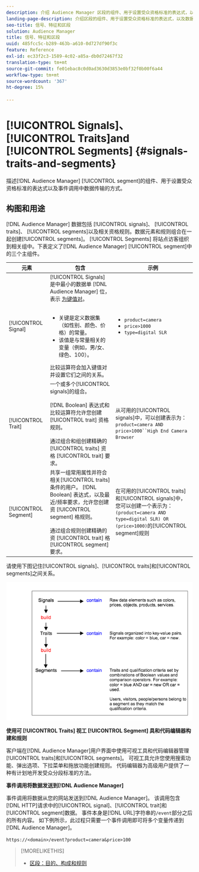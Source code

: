 ```yaml
---
description: 介绍 Audience Manager 区段的组件、用于设置受众资格标准的表达式，以及如何在事件调用中传输数据。
landing-page-description: 介绍区段的组件、用于设置受众资格标准的表达式，以及数据传输方式。
seo-title: 信号、特征和区段
solution: Audience Manager
title: 信号、特征和区段
uuid: 485fcc5c-b289-463b-a610-0d727df90f3c
feature: Reference
exl-id: ec33f2c3-1589-4c02-a85a-db0d72467f32
translation-type: tm+mt
source-git-commit: fe01ebac8c0d0ad3630d3853e0bf32f0b00f6a44
workflow-type: tm+mt
source-wordcount: '367'
ht-degree: 15%

---
```


# [!UICONTROL Signals]、  [!UICONTROL Traits]and  [!UICONTROL Segments] {#signals-traits-and-segments}

描述[!DNL Audience Manager] [!UICONTROL segment]的组件、用于设置受众资格标准的表达式以及事件调用中数据传输的方式。

## 构图和用途

[!DNL Audience Manager] 数据包括 [!UICONTROL signals]、 [!UICONTROL traits]、 [!UICONTROL segments]以及相关资格规则。数据元素和规则组合在一起创建[!UICONTROL segments]。 [!UICONTROL Segments] 将站点访客组织到相关组中。下表定义了[!DNL Audience Manager] [!UICONTROL segment]中的三个主组件。

| 元素 | 包含 | 示例 |
|---|---|---|
| [!UICONTROL Signal] | [!UICONTROL Signals] 是中最小的数据单 [!DNL Audience Manager] 位，表示 [为键值对](../reference/key-value-pairs-explained.md)。<br><br><ul><li>关键是定义数据集（如性别、颜色、价格）的常量。</li><li>该值是与常量相关的变量（例如，男/女、绿色、100）。</li></ul>比较运算符会加入键值对并设置它们之间的关系。 | <ul><li>`product=camera`</li><li>`price>1000`</li><li>`type=digital SLR`</li></ul> |
| [!UICONTROL Trait] | 一个或多个[!UICONTROL signals]的组合。<br><br> [!DNL Boolean] 表达式和比较运算符允许您创建 [!UICONTROL trait] 资格规则。<br><br>通过组合和组创建精确的 [!UICONTROL traits] 资格 [!UICONTROL trait] 要求。 | 从可用的[!UICONTROL signals]中，可以创建表示为：`product=camera AND price>1000``High End Camera Browser` |
| [!UICONTROL Segment] | 共享一组常用属性并符合相关[!UICONTROL traits]条件的用户。 [!DNL Boolean] 表达式，以及最近/频率要求，允许您创建资 [!UICONTROL segment] 格规则。<br><br> 通过组合规则创建精确的资 [!UICONTROL trait] 格 [!UICONTROL segment] 要求。 | 在可用的[!UICONTROL traits]和[!UICONTROL signals]中，您可以创建一个表示为：`(product=camera AND type=digital SLR) OR (price>1000)`的[!UICONTROL segment]规则 |

请使用下图记住[!UICONTROL signals]、[!UICONTROL traits]和[!UICONTROL segments]之间关系。

![](assets/signals-traits-segments.png)

**使用可 [!UICONTROL Traits] 视工 [!UICONTROL Segment] 具和代码编辑器构建和规则**

客户端在[!DNL Audience Manager]用户界面中使用可视工具和代码编辑器管理[!UICONTROL traits]和[!UICONTROL segments]。 可视工具允许您使用搜索功能、弹出选项、下拉菜单和拖放功能创建规则。 代码编辑器为高级用户提供了一种有计划地开发受众分段标准的方法。

**事件调用将数据发送到[!DNL Audience Manager]**

事件调用将数据从您的网站发送到[!DNL Audience Manager]。 该调用包含[!DNL HTTP]请求中的[!UICONTROL signal]、[!UICONTROL trait]和[!UICONTROL segment]数据。 事件本身是[!DNL URL]字符串的`/event`部分之后的所有内容。 如下例所示，此过程只需要一个事件调用即可将多个变量传递到[!DNL Audience Manager]。

`https://<domain>/event?product=camera&price>100`

>[!MORELIKETHIS]
>
>* [区段：目的、构成和规则](../features/segments/segments-purpose.md)

